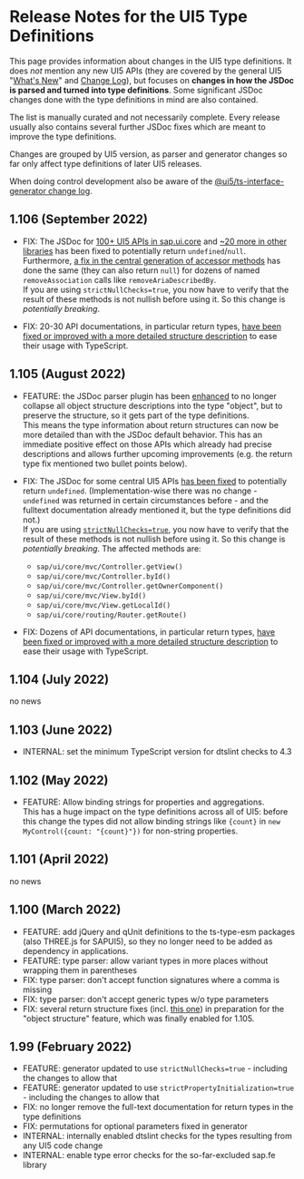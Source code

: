 # Release Notes for the UI5 Type Definitions

This page provides information about changes in the UI5 type definitions. It does *not* mention any new UI5 APIs (they are covered by the general UI5 "[What's New](https://ui5.sap.com/#/topic/99ac68a5b1c3416ab5c84c99fefa250d)" and [Change Log](https://ui5.sap.com/#/releasenotes.html)), but focuses on **changes in how the JSDoc is parsed and turned into type definitions**. Some significant JSDoc changes done with the type definitions in mind are also contained.

The list is manually curated and not necessarily complete. Every release usually also contains several further JSDoc fixes which are meant to improve the type definitions.

Changes are grouped by UI5 version, as parser and generator changes so far only affect type definitions of later UI5 releases.

When doing control development also be aware of the [@ui5/ts-interface-generator change log](https://github.com/SAP/ui5-typescript/blob/main/packages/ts-interface-generator/CHANGELOG.md).



## 1.106 (September 2022)

* FIX: The JSDoc for [100+ UI5 APIs in sap.ui.core](https://github.com/SAP/openui5/commit/5c24494c5ca88a77904cd8d921937ad530a21475) and [~20 more in other libraries](https://github.com/SAP/openui5/commit/f066ae92beed86211d1f547ab5fb08f1eae1aec6) has been fixed to potentially return `undefined`/`null`. Furthermore, [a fix in the central generation of accessor methods](https://github.com/SAP/openui5/commit/e205887bd0cd5df90ca2a9d8c85ede533967d12f) has done the same (they can also return `null`) for dozens of named `removeAssociation` calls like `removeAriaDescribedBy`.<br>
If you are using `strictNullChecks=true`, you now have to verify that the result of these methods is not nullish before using it. So this change is *potentially breaking*.

* FIX: 20-30 API documentations, in particular return types, [have been fixed or improved with a more detailed structure description](https://github.com/SAP/openui5/commit/7f29468a4d06897c70c0e7bb810a7d5d77882f12) to ease their usage with TypeScript.


## 1.105 (August 2022)

* FEATURE: the JSDoc parser plugin has been [enhanced](https://github.com/SAP/openui5/commit/dae14be1a2b7ad7a4dbe4b084ba925328ca3da5e) to no longer collapse all object structure descriptions into the type "object", but to preserve the structure, so it gets part of the type definitions.<br>
This means the type information about return structures can now be more detailed than with the JSDoc default behavior. This has an immediate positive effect on those APIs which already had precise descriptions and allows further upcoming improvements (e.g. the return type fix mentioned two bullet points below).

* FIX: The JSDoc for some central UI5 APIs [has been fixed](https://github.com/SAP/openui5/commit/78e6c31c36068a62de7df591b8d2c10d925445c7) to potentially return `undefined`. (Implementation-wise there was no change - `undefined` was returned in certain circumstances before - and the fulltext documentation already mentioned it, but the type definitions did not.)<br>
If you are using [`strictNullChecks=true`](https://www.typescriptlang.org/tsconfig/#strictNullChecks), you now have to verify that the result of these methods is not nullish before using it. So this change is *potentially breaking*. The affected methods are:
  * `sap/ui/core/mvc/Controller.getView()`
  * `sap/ui/core/mvc/Controller.byId()`
  * `sap/ui/core/mvc/Controller.getOwnerComponent()`
  * `sap/ui/core/mvc/View.byId()`
  * `sap/ui/core/mvc/View.getLocalId()`
  * `sap/ui/core/routing/Router.getRoute()`

* FIX: Dozens of API documentations, in particular return types, [have been fixed or improved with a more detailed structure description](https://github.com/SAP/openui5/commit/a43178b8980b00b5c198d0640864f639de3f60b6) to ease their usage with TypeScript.



## 1.104 (July 2022)

no news

## 1.103 (June 2022)

* INTERNAL: set the minimum TypeScript version for dtslint checks to 4.3

## 1.102 (May 2022)

* FEATURE: Allow binding strings for properties and aggregations.<br>
This has a huge impact on the type definitions across all of UI5: before this change the types did not allow binding strings like `{count}` in `new MyControl({count: "{count}"})` for non-string properties.

## 1.101 (April 2022)

no news

## 1.100 (March 2022)

* FEATURE: add jQuery and qUnit definitions to the ts-type-esm packages (also THREE.js for SAPUI5), so they no longer need to be added as dependency in applications.
* FEATURE: type parser: allow variant types in more places without wrapping them in parentheses
* FIX: type parser: don't accept function signatures where a comma is missing
* FIX: type parser: don't accept generic types w/o type parameters
* FIX: several return structure fixes (incl. [this one](https://github.com/SAP/openui5/commit/0ae83355922042fccc4a001cff0402b42126e780)) in preparation for the "object structure" feature, which was finally enabled for 1.105.

## 1.99 (February 2022)

* FEATURE: generator updated to use `strictNullChecks=true` - including the changes to allow that
* FEATURE: generator updated to use `strictPropertyInitialization=true` - including the changes to allow that
* FIX: no longer remove the full-text documentation for return types in the type definitions
* FIX: permutations for optional parameters fixed in generator
* INTERNAL: internally enabled dtslint checks for the types resulting from any UI5 code change
* INTERNAL: enable type error checks for the so-far-excluded sap.fe library 
